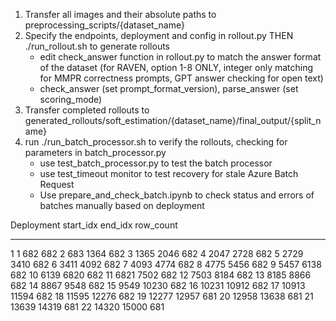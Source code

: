 1. Transfer all images and their absolute paths to preprocessing_scripts/{dataset_name}
2. Specify the endpoints, deployment and config in rollout.py THEN ./run_rollout.sh to generate rollouts
    - edit check_answer function in rollout.py to match the answer format of the dataset (for RAVEN, option 1-8 ONLY, integer only matching for MMPR correctness prompts, GPT answer checking for open text)
    - check_answer (set prompt_format_version), parse_answer (set scoring_mode)
3. Transfer completed rollouts to generated_rollouts/soft_estimation/{dataset_name}/final_output/{split_name}
4. run ./run_batch_processor.sh to verify the rollouts, checking for parameters in batch_processor.py
    - use test_batch_processor.py to test the batch processor
    - use test_timeout monitor to test recovery for stale Azure Batch Request
    - Use prepare_and_check_batch.ipynb to check status and errors of batches manually based on deployment


Deployment   start_idx   end_idx   row_count
-----------  ----------  --------  ----------
1                 1         682        682
2               683        1364        682
3              1365        2046        682
4              2047        2728        682
5              2729        3410        682
6              3411        4092        682
7              4093        4774        682
8              4775        5456        682
9              5457        6138        682
10             6139        6820        682
11             6821        7502        682
12             7503        8184        682
13             8185        8866        682
14             8867        9548        682
15             9549       10230        682
16            10231       10912        682
17            10913       11594        682
18            11595       12276        682
19            12277       12957        681
20            12958       13638        681
21            13639       14319        681
22            14320       15000        681